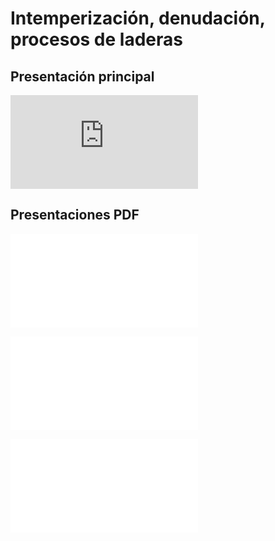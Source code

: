 # Intemperización, denudación, procesos de laderas

## Presentación principal

![Presentación de diapositivas. Intemperización, denudación, procesos de laderas](https://geomorfologia-master.github.io/intemperizacion-denudacion-procesos-de-laderas/README.html)

## Presentaciones PDF

![Meteorización y formas resultantes](presentaciones-pdf/meteorizacion-y-formas-resultantes.pdf)


![Laderas, procesos elementales, movimientos en masa](presentaciones-pdf/laderas-procesos-elementales-movimientos-en-masa.pdf)

![Geomorfología kárstica](presentaciones-pdf/geomorfologia-karstica.pdf)


